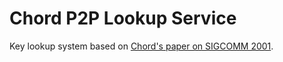 # Chord P2P Lookup Service

Key lookup system based on [Chord's paper on SIGCOMM 2001](http://pdos.csail.mit.edu/papers/chord:sigcomm01/chord_sigcomm.pdf).
